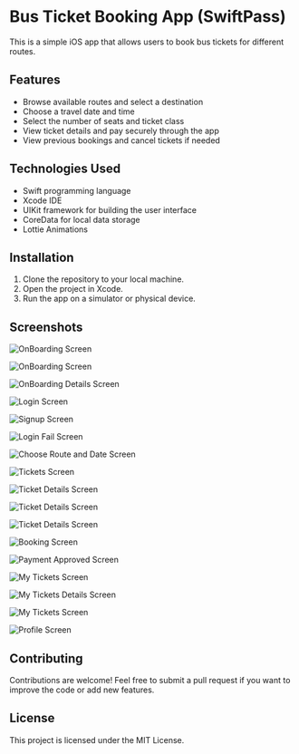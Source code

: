 
# Bus Ticket Booking App (SwiftPass)

This is a simple iOS app that allows users to book bus tickets for different routes. 

## Features
- Browse available routes and select a destination
- Choose a travel date and time
- Select the number of seats and ticket class
- View ticket details and pay securely through the app
- View previous bookings and cancel tickets if needed

## Technologies Used
- Swift programming language
- Xcode IDE
- UIKit framework for building the user interface
- CoreData for local data storage
- Lottie Animations

## Installation
1. Clone the repository to your local machine.
2. Open the project in Xcode.
3. Run the app on a simulator or physical device.

## Screenshots

![OnBoarding Screen](ScreenShots/1.png "OnBoarding Screen")

![OnBoarding Screen](ScreenShots/2.png "OnBoarding Screen")

![OnBoarding Details Screen](ScreenShots/3.png "Ticket Details Screen")

![Login Screen](ScreenShots/4.png "Login Screen")

![Signup Screen](ScreenShots/5.png "Signup Screen")

![Login Fail Screen](ScreenShots/6.png "Login Fail Screen")

![Choose Route and Date Screen](ScreenShots/7.png "Choose Route and Date Screen")

![Tickets Screen](ScreenShots/8.png "Tickets Screen")

![Ticket Details Screen](ScreenShots/9.png "Ticket Details Screen")

![Ticket Details Screen](ScreenShots/10.png "Ticket Details Screen")

![Ticket Details Screen](ScreenShots/11.png "Ticket Details Screen")

![Booking Screen](ScreenShots/12.png "Booking Screen")

![Payment Approved Screen](ScreenShots/13.png "Payment Approved Screen")

![My Tickets Screen](ScreenShots/14.png "My Tickets Screen")

![My Tickets Details Screen](ScreenShots/15.png "My Tickets Screen")

![My Tickets Screen](ScreenShots/16.png "My Tickets Screen")

![Profile Screen](ScreenShots/17.png "Profile Screen")


## Contributing
Contributions are welcome! Feel free to submit a pull request if you want to improve the code or add new features.

## License
This project is licensed under the MIT License.
